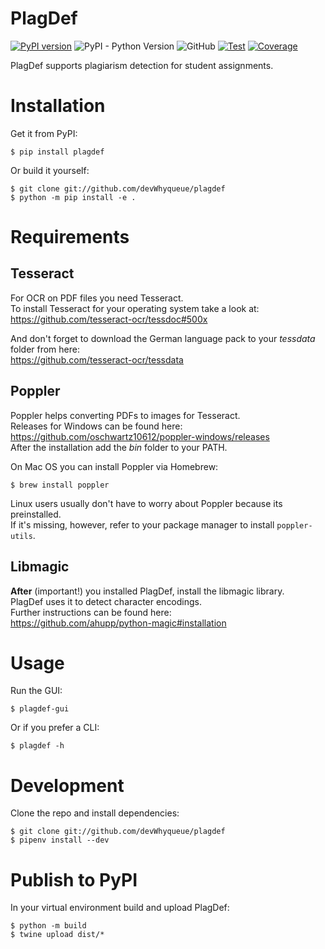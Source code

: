 # PlagDef

[![PyPI version](https://badge.fury.io/py/plagdef.svg)](https://badge.fury.io/py/plagdef)
![PyPI - Python Version](https://img.shields.io/pypi/pyversions/plagdef)
![GitHub](https://img.shields.io/github/license/devWhyqueue/plagdef)
[![Test](https://github.com/devWhyqueue/plagdef/actions/workflows/test.yml/badge.svg)](https://github.com/devWhyqueue/plagdef/actions/workflows/test.yml)
[![Coverage](https://sonarcloud.io/api/project_badges/measure?project=devWhyqueue_plagdef&metric=coverage)](https://sonarcloud.io/dashboard?id=devWhyqueue_plagdef)

PlagDef supports plagiarism detection for student assignments.

# Installation

Get it from PyPI:

```
$ pip install plagdef
````

Or build it yourself:

```
$ git clone git://github.com/devWhyqueue/plagdef
$ python -m pip install -e .
````

# Requirements

## Tesseract

For OCR on PDF files you need Tesseract.\
To install Tesseract for your operating system take a look at:\
https://github.com/tesseract-ocr/tessdoc#500x

And don't forget to download the German language pack to your _tessdata_ folder from here:\
https://github.com/tesseract-ocr/tessdata

## Poppler

Poppler helps converting PDFs to images for Tesseract.\
Releases for Windows can be found here:\
https://github.com/oschwartz10612/poppler-windows/releases \
After the installation add the _bin_ folder to your PATH.

On Mac OS you can install Poppler via Homebrew:

```
$ brew install poppler
````

Linux users usually don't have to worry about Poppler because its preinstalled.\
If it's missing, however, refer to your package manager to install `poppler-utils`.

## Libmagic

**After** (important!) you installed PlagDef, install the libmagic library.\
PlagDef uses it to detect character encodings.\
Further instructions can be found here:\
https://github.com/ahupp/python-magic#installation

# Usage

Run the GUI:

```
$ plagdef-gui
````

Or if you prefer a CLI:

```
$ plagdef -h
````

# Development

Clone the repo and install dependencies:

```
$ git clone git://github.com/devWhyqueue/plagdef
$ pipenv install --dev
````

# Publish to PyPI

In your virtual environment build and upload PlagDef:

```
$ python -m build
$ twine upload dist/*
````
